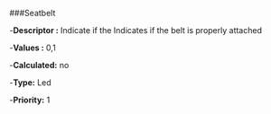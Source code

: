 ###Seatbelt

-**Descriptor :** Indicate if the Indicates if the belt is properly attached

-**Values :** 0,1

-**Calculated:** no

-**Type:** Led

-**Priority:** 1






